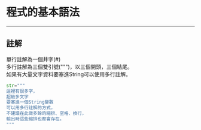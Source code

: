 # 程式的基本語法

---
## 註解
單行註解為一個井字(#)<br/>
多行註解為三個雙引號(""")，以三個開頭，三個結尾。<br/>
如果有大量文字資料要塞進String可以使用多行註解。
```python
str="""
這裡有很多字，
超級多文字
要塞進一個String變數
可以用多行註解的方式，
不建議在此做多餘的縮排、空格、換行，
輸出時這些縮排也都會存在。
"""
```